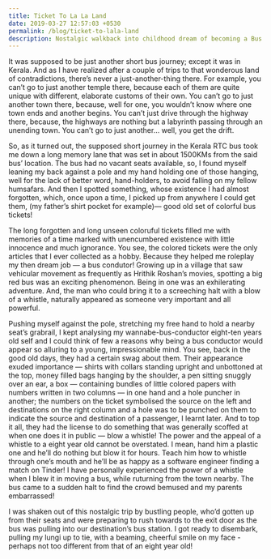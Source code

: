 ```yaml
---
title: Ticket To La La Land
date: 2019-03-27 12:57:03 +0530
permalink: /blog/ticket-to-lala-land
description: Nostalgic walkback into childhood dream of becoming a Bus Conductor
---
```


It was supposed to be just another short bus journey; except it was in Kerala. And as I have realized after a couple of trips to that wonderous land of contradictions, there’s never a just-another-thing there. For example, you can’t go to just another temple there, because each of them are quite unique with different, elaborate customs of their own. You can’t go to just another town there, because, well for one, you wouldn’t know where one town ends and another begins. You can’t just drive through the highway there, because, the highways are nothing but a labyrinth passing through an unending town. You can’t go to just another… well, you get the drift.

So, as it turned out, the supposed short journey in the Kerala RTC bus took me down a long memory lane that was set in about 1500KMs from the said bus’ location. The bus had no vacant seats available, so, I found myself leaning my back against a pole and my hand holding one of those hanging, well for the lack of better word, hand-holders, to avoid falling on my fellow humsafars. And then I spotted something, whose existence I had almost forgotten, which, once upon a time, I picked up from anywhere I could get them, (my father’s shirt pocket for example)— good old set of colorful bus tickets!

The long forgotten and long unseen coloruful tickets filled me with memories of a time marked with unencumbered existence with little innocence and much ignorance. You see, the colored tickets were the only articles that I ever collected as a hobby. Because they helped me roleplay my then dream job — a bus condutor! Growing up in a village that saw vehicular movement as frequently as Hrithik Roshan’s movies, spotting a big red bus was an exciting phenomenon. Being in one was an exhilerating adventure. And, the man who could bring it to a screeching halt with a blow of a whistle, naturally appeared as someone very important and all powerful.

Pushing myself against the pole, stretching my free hand to hold a nearby seat’s grabrail, I kept analysing my wannabe-bus-conductor eight-ten years old self and I could think of few a reasons why being a bus conductor would appear so alluring to a young, impressionable mind. You see, back in the good old days, they had a certain swag about them. Their appearance exuded importance — shirts with collars standing upright and unbottoned at the top, money filled bags hanging by the shoulder, a pen sitting snuggly over an ear, a box — containing bundles of little colored papers with numbers written in two columns — in one hand and a hole puncher in another; the numbers on the ticket symbolised the source on the left and destinations on the right column and a hole was to be punched on them to indicate the source and destination of a passenger, I learnt later. And to top it all, they had the license to do something that was generally scoffed at when one does it in public — blow a whistle! The power and the appeal of a whistle to a eight year old cannot be overstated. I mean, hand him a plastic one and he’ll do nothing but blow it for hours. Teach him how to whistle through one’s mouth and he’ll be as happy as a software engineer finding a match on Tinder! I have personally experienced the power of a whistle when I blew it in moving a bus, while ruturning from the town nearby. The bus came to a sudden halt to find the crowd bemused and my parents embarrassed!

I was shaken out of this nostalgic trip by bustling people, who’d gotten up from their seats and were preparing to rush towards to the exit door as the bus was pulling into our destination’s bus station. I got ready to disembark, pulling my lungi up to tie, with a beaming, cheerful smile on my face - perhaps not too different from that of an eight year old!
